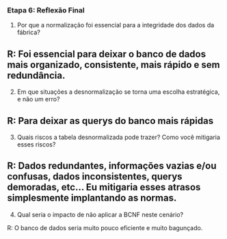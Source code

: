 ### **Etapa 6: Reflexão Final**


1. Por que a normalização foi essencial para a integridade dos dados da fábrica?

R: Foi essencial para deixar o banco de dados mais organizado, consistente, mais rápido e sem redundância.
---
2. Em que situações a desnormalização se torna uma escolha estratégica, e não um erro?

R: Para deixar as querys do banco mais rápidas
---
3. Quais riscos a tabela desnormalizada pode trazer? Como você mitigaria esses riscos?

R: Dados redundantes, informações vazias e/ou confusas, dados inconsistentes, querys demoradas, etc... Eu mitigaria esses atrasos simplesmente implantando as normas.
---
4. Qual seria o impacto de não aplicar a BCNF neste cenário?

R: O banco de dados seria muito pouco eficiente e muito bagunçado.
